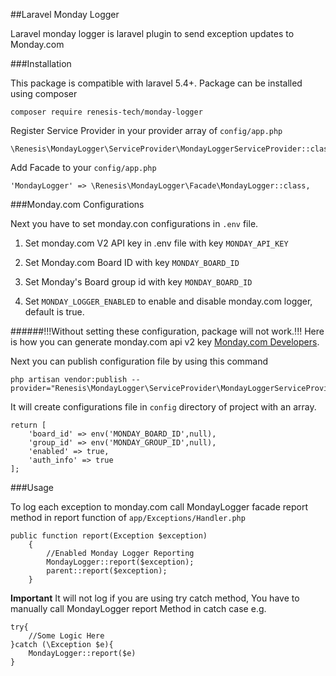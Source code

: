 ##Laravel Monday Logger

Laravel monday logger is laravel plugin to send exception updates to Monday.com

###Installation

This package is compatible with laravel 5.4+.
Package can be installed using composer 

```$xslt
composer require renesis-tech/monday-logger
```

Register Service Provider in your provider array of ```config/app.php```

```$xslt
\Renesis\MondayLogger\ServiceProvider\MondayLoggerServiceProvider::class,
```
Add Facade to your ```config/app.php```

```$xslt
'MondayLogger' => \Renesis\MondayLogger\Facade\MondayLogger::class,
```

###Monday.com Configurations

Next you have to set monday.con configurations in ```.env``` file. 

1. Set monday.com V2 API key in .env file with key ```MONDAY_API_KEY```

2. Set Monday.com Board ID with key ```MONDAY_BOARD_ID```

3. Set Monday's Board group id with key ```MONDAY_BOARD_ID```

4. Set ```MONDAY_LOGGER_ENABLED``` to enable and disable monday.com logger, default is true.

######!!!Without setting these configuration, package will not work.!!!
Here is how you can generate monday.com api v2 key [Monday.com Developers](https://monday.com/developers/v2).

Next you can publish configuration file by using this command 

```$xslt
php artisan vendor:publish --provider="Renesis\MondayLogger\ServiceProvider\MondayLoggerServiceProvider"
```

It will create configurations file in ``config`` directory of project
with an array.

```$xslt
return [
    'board_id' => env('MONDAY_BOARD_ID',null),
    'group_id' => env('MONDAY_GROUP_ID',null),
    'enabled' => true,
    'auth_info' => true
];
```

###Usage

To log each exception to monday.com call MondayLogger facade report method in report function of ```app/Exceptions/Handler.php```
```$xslt
public function report(Exception $exception)
    {
        //Enabled Monday Logger Reporting
        MondayLogger::report($exception);
        parent::report($exception);
    }
```

**Important**
It will not log if you are using try catch method, You have to manually call MondayLogger report Method in catch case
e.g.

```$xslt
try{
    //Some Logic Here
}catch (\Exception $e){
    MondayLogger::report($e)
}   
```

